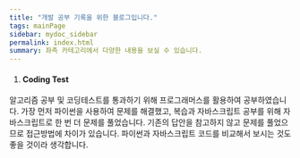```yaml
---
title: "개발 공부 기록을 위한 블로그입니다."
tags: mainPage
sidebar: mydoc_sidebar
permalink: index.html
summary: 좌측 카테고리에서 다양한 내용을 보실 수 있습니다.
---
```


1. #### Coding Test
  알고리즘 공부 및 코딩테스트를 통과하기 위해 프로그래머스를 활용하여 공부하였습니다. 가장 먼저 파이썬을 사용하여 문제를 해결했고, 복습과 자바스크립트 공부를 위해 자바스크립트로 한 번 더 문제를 풀었습니다. 기존의 답안을 참고하지 않고 문제를 풀었으므로 접근방법에 차이가 있습니다. 파이썬과 자바스크립트 코드를 비교해서 보시는 것도 좋을 것이라 생각합니다.

<!-- 2. #### Software Engineering -->
  